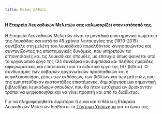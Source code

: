 ```yaml
---
title: Καλώς ήλθατε
---
```


#### Η Εταιρεία Λευκαδικών Μελετών σας καλωσορίζει στον ιστότοπό της.

H Εταιρεία Λευκαδικών Μελετών είναι το μοναδικό επιστημονικό σωματείο της Λευκάδας και κατά τα 45 χρόνια λειτουργίας της \(1970-2015\) συνέβαλε στη μελέτη του λευκαδικού παρελθόντος κινητοποιώντας και συντονίζοντας τις επιστημονικές δυνάμεις, που υπηρετούν τις επτανησιακές και τις λευκαδικές σπουδές, με επιτυχία όπως φαίνεται από το οργανωτικό έργο της \(24 συνέδρια και συμπόσια και πλήθος ημερίδες αφιερωματικές και επετειακές\) και το εκδοτικό έργο της \(67 βιβλία\). Ο συνδυασμός των σοβαρών οργανωτικών προσπαθειών και η κεφαλαιοποίηση, μέσω των εκδόσεων, των βιβλίων και των μελετών, που της εμπιστεύθηκαν εκατοντάδες επιστήμονες, δημιούργησε μια σημαντική βιβλιοθήκη λευκαδικών σπουδών, που θα ήταν ευτύχημα αν βρίσκονταν τρόποι να ψηφιοποιηθεί και να γίνει προσιτή και από το διαδίκτυο.

Για να πληροφορηθείτε ευρύτερα τί είναι και τί θέλει η Εταιρεία Λευκαδικών Μελετών διαβάστε το [Σύντομο Υπόμνημα](/short_memo.html) για το έργο της.

<script type="application/ld+json">
    {
      "@context": "http://schema.org",
      "@type": "Organization",
      "name": "Εταιρεία Λευκαδικών Μελετών",
      "legalName": "Εταιρεία Λευκαδικών Μελετών",
      "alternateName": "ΕΛΜ",      
      "foundingDate": "1970-03-04",
      "description": "H Εταιρεία Λευκαδικών Μελετών είναι το μοναδικό επιστημονικό σωματείο της Λευκάδας και κατά τα 45 χρόνια λειτουργίας της (1970-2015) συνέβαλε στη μελέτη του λευκαδικού παρελθόντος κινητοποιώντας και συντονίζοντας τις επιστημονικές δυνάμεις, που υπηρετούν τις επτανησιακές και τις λευκαδικές σπουδές, με επιτυχία όπως φαίνεται από το οργανωτικό έργο της (24 συνέδρια και συμπόσια και πλήθος ημερίδες αφιερωματικές και επετειακές) και το εκδοτικό έργο της (67 βιβλία).",
      "url": "http://www.lefkadika.gr",
      "logo": "http://lefkadika.gr/images/logo_light_small.png",
      "address": {
        "@type": "PostalAddress",
        "addressLocality": "Αθήνα",
        "addressCountry": "Ελλάδα",
        "postalCode": "10554",
        "streetAddress": "Σταδίου 48"
      },
      "email": "elm(at)lefkadika.gr",
      "telephone": "( 30) 2104531712"      
      }
</script>